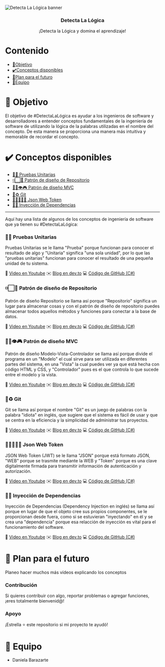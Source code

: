 ![Detecta La Lógica banner](https://imgur.com/5MB7iQu)

<h3 align="center">Detecta La Lógica</h3>
<p align="center">
  ¡Detecta la Lógica y domina el aprendizaje!
</p>


# Contenido
- [🎯Objetivo](#-Objetivo)
- [✔️Conceptos disponibles](#-Conceptos-disponibles)
- [🌱Plan para el futuro](#-Plan-para-el-futuro)
- [👩Equipo](#-Equipo)

# 🎯 Objetivo
El objetivo de #DetectaLaLógica es ayudar a los ingenieros de software y desarrolladores a entender conceptos fundamentales de la ingeniería de software de utilizando la lógica de la palabras utilizadas en el nombre del concepto. De esta manera se proporciona una manera más intuitiva y memorable de recordar el concepto.


# ✔️ Conceptos disponibles
- [📝🥽 Pruebas Unitarias](#️-pruebas-unitarias)
- [◽⬜💽 Patrón de diseño de Repositorio](#-patrón-de-diseño-de-repositorio)
- [💃🏼👁️🎮 Patrón de diseño MVC](#-patrón-de-diseño-mvc)
- [💾♻️ Git](#-git)
- [🙋🏼‍♂️🌐🔐 Json Web Token](#-json-web-token)
- [💉🤝 Inyección de Dependencias](#-inyección-de-dependencias)

---

Aquí hay una lista de algunos de los conceptos de ingeniería de software que ya tienen su #DetectaLaLógica:

### 📝🥽 Pruebas Unitarias
Pruebas Unitarias se le llama "Prueba" porque funcionan para conocer el resultado de algo y "Unitaria" significa "una sola unidad", por lo que las "pruebas unitarias" funcionan para conocer el resultado de una pequeña unidad de tu sistema.

📼 [Video en Youtube](https://youtu.be/znzcpBjNqK0)
✉️ [Blog en dev.to](https://dev.to/danielabarazarte/pruebas-unitarias-explicacion-completa-c-y-net-5294)
💻 [Código de GitHub (C#)]()

### ◽⬜💽 Patrón de diseño de Repositorio
Patrón de diseño Repositorio se llama así porque "Repositorio" significa un lugar para almacenar cosas y con el patrón de diseño de repositorio puedes almacenar todos aquellos métodos y funciones para conectar a la base de datos.

📼 [Video en Youtube](https://youtu.be/b2tPRbQJing)
✉️ [Blog en dev.to](https://dev.to/danielabarazarte/patron-de-diseno-repositorio-explicacion-completa-y-simple-622)
💻 [Código de GitHub (C#)]()


### 💃🏼👁️🎮 Patrón de diseño MVC
Patrón de diseño Modelo-Vista-Controlador se llama así porque divide el programa en un "Modelo" el cual sirve para ser utilizada en diferentes partes del sistema, en una "Vista" la cual puedes ver ya que está hecha con código HTML y CSS, y "Controlador" pues es el que controla lo que sucede entre el modelo y la vista.

📼 [Video en Youtube](https://youtu.be/hFX-D368LuQ)
✉️ [Blog en dev.to]()
💻 [Código de GitHub (C#)]()


### 💾♻️ Git
Git se llama así porque el nombre "Git" es un juego de palabras con la palabra "idiota" en inglés, que sugiere que el sistema es fácil de usar y que se centra en la eficiencia y la simplicidad de administrar tus proyectos.

📼 [Video en Youtube](https://youtu.be/bjUDKkQTOt8)
✉️ [Blog en dev.to]()
💻 [Código de GitHub (C#)]()


### 🙋🏼‍♂️🌐🔐 Json Web Token
JSON Web Token (JWT) se le llama "JSON" porque está formato JSON, "WEB" porque se trasmite mediante la WEB y "Token" porque es una clave digitalmente firmada para transmitir información de autenticación y autorización.

📼 [Video en Youtube](https://youtu.be/Sz4acLjFvrU)
✉️ [Blog en dev.to]()
💻 [Código de GitHub (C#)]()


### 💉🤝 Inyección de Dependencias
Inyección de Dependencias (Dependency Injection en inglés) se llama así porque en lugar de que el objeto cree sus propios componentes, se le proporcionan desde fuera, como si se estuvieran "inyectando" en él y se crea una "dependencia" porque esa relacción de inyección es vital para el funcionamiento del software.

📼 [Video en Youtube](https://youtu.be/Sz4acLjFvrU)
✉️ [Blog en dev.to]()
💻 [Código de GitHub (C#)]()

# 🌱 Plan para el futuro
Planeo hacer muchos más vídeos explicando los conceptos

### Contribución
Si quieres contribuir con algo, reportar problemas o agregar funciones, ¡eres totalmente bienvenid@!

### Apoyo
¡Estrella ⭐ este repositorio si mi proyecto te ayudó!


# 👩 Equipo
- Daniela Barazarte
